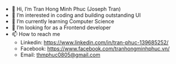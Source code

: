 - 👋 Hi, I’m Tran Hong Minh Phuc (Joseph Tran)
- 👀 I’m interested in coding and building outstanding UI
- 🌱 I’m currently learning Computer Science
- 💞️ I’m looking for as a Frontend developer
- 📫 How to reach me
    * Linkedin: https://www.linkedin.com/in/tran-phuc-139685252/
    * Facebook: https://www.facebook.com/tranhongminhphuc.vn/
    * Email: thmphuc0805@gmail.com



